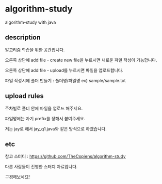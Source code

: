 # algorithm-study
algorithm-study with java

## description

알고리즘 학습을 위한 공간입니다.

오른쪽 상단에 add file - create new file을 누르시면 새로운 파일 작성이 가능합니다.

오른쪽 상단에 add file - upload를 누르시면 파일을 업로드합니다.

파일 작성시에 폴더 만들기 : 폴더명/파일명
ex) sample/sample.txt


## upload rules

주차별로 폴더 안에 파일을 업로드 해주세요.

파일명에는 자기 prefix를 정해서 붙여주세요.

저는 jay로 해서 jay_q1.java와 같은 방식으로 하겠습니다.


## etc

참고 스터디 : https://github.com/TheCopiens/algorithm-study

다른 사람들이 진행한 스터디 자료입니다.

구경해보세요!
